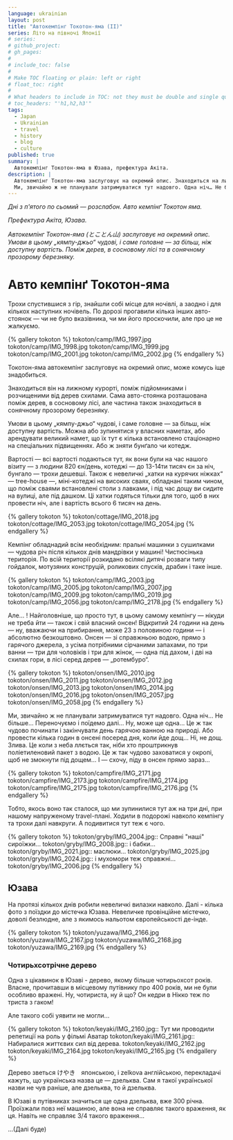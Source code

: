 ```yaml
---
language: ukrainian
layout: post
title: "Автокемпінг Токотон-яма (II)"
series: Літо на півночі Японії
# series: 
# github_project: 
# gh_pages:
#
# include_toc: false
#
# Make TOC floating or plain: left or right
# float_toc: right
#
# What headers to include in TOC: not they must be double and single quoted
# toc_headers: "'h1,h2,h3'"
tags:
  - Japan
  - Ukrainian
  - travel
  - history
  - blog
  - culture
published: true
summary: |
  Автокемпінг Токотон-яма в Юзава, префектура Акіта.
description: |
  Автокемпінг Токотон-яма заслуговує на окремий опис. Знаходиться на лижному курорті, поміж підйомниками і розчищеними від дерев схилами
  Ми, звичайно ж не планували затримуватися тут надовго. Одна ніч… Не більше… Переночуємо і поїдемо далі… Ну, може ще одна… 
---
```


<em> Дні з п'ятого по сьомий — розслабон. Авто кемпінґ Токотон яма.

Префектура Акіта, Юзава.

Автокемпінг Токотон-яма (とことん山) заслуговує на окремий опис. Умови в цьому „кямпу-джьо“ чудові, і саме головне — за більш, ніж доступну вартість. Поміж дерев, в сосновому лісі та в сонячному прозорому березняку. </em>


# Авто кемпінґ Токотон-яма

Трохи спустившися з гір, знайшли собі місце для ночівлі, а заодно і для кількох наступних ночівель. По дорозі прогавили кілька інших авто-стоянок &mdash; чи не було вказівника, чи ми його проскочили, але про це не жалкуємо. 

{% gallery tokoton %}
tokoton/camp/IMG_1997.jpg
tokoton/camp/IMG_1998.jpg
tokoton/camp/IMG_1999.jpg
tokoton/camp/IMG_2001.jpg
tokoton/camp/IMG_2002.jpg
{% endgallery %}





Токотон-яма автокемпінг заслуговує на окремий опис, може комусь іще знадобиться. 

Знаходиться він на лижному курорті, поміж підйомниками і розчищеними від дерев схилами. Сама авто-стоянка розташована поміж дерев, в сосновому лісі, але частина також знаходиться в сонячному прозорому березняку. 

Умови в цьому „кямпу-джьо“ чудові, і саме головне — за більш, ніж доступну вартість. Можна або зупинятися у власних наметах, або арендувати великий намет, що їх тут є кілька встановлено стаціонарно на спеціальних підвищеннях. Або ж зняти бунґало чи котедж. 


Вартості — всі вартості подаються тут, як вони були на час нашого візиту — з людини 820 єн/день, котеджі — до 13-14ти тисяч єн за ніч, бунгало — трохи дешевші. Також є невеличкі „хатки на курячих ніжках“ — tree-house —, міні-котеджі на високих сваях, обладнані таким чином, що поміж сваями встановлені столи з лавками, і під час дощу ви сидите на вулиці, але під дашком. Ці хатки годяться тільки для того, щоб в них провести ніч, але і вартість всього 6 тисяч на день.

{% gallery tokoton %}
tokoton/cottage/IMG_2018.jpg
tokoton/cottage/IMG_2053.jpg
tokoton/cottage/IMG_2054.jpg
{% endgallery %}

Кемпінг обладнадий всім необхідним: пральні машинки з сушилками — чудова річ після кількох днів мандрівки у машині! Чистюсінька територія. 
По всій території розкидано всілякі дитячі розваги типу гойдалок, мотузяних конструцій, роликових спусків, драбин і таке інше. 

{% gallery tokoton %}
tokoton/camp/IMG_2003.jpg
tokoton/camp/IMG_2005.jpg
tokoton/camp/IMG_2007.jpg
tokoton/camp/IMG_2009.jpg
tokoton/camp/IMG_2019.jpg
tokoton/camp/IMG_2056.jpg
tokoton/camp/IMG_2178.jpg
{% endgallery %}


Але… ! Найголовніше, що просто тут, в цьому самому кемпінгу — нікуди не треба йти — також і свій власний онсен! Відкритий 24 години на день — ну, вважаючи на прибирання, може 23 з половиною години — і абсолютно безкоштовно. Онсен — зі справжньою водою, прямо з гарячого джерела, з усіма потрібними сірчаними запахами, по три ванни — три для чоловіків і три для жінок, — одна під дахом, і дві на схилах гори, в лісі серед дерев — „ротембуро“.

{% gallery tokoton %}
tokoton/onsen/IMG_2010.jpg
tokoton/onsen/IMG_2011.jpg
tokoton/onsen/IMG_2012.jpg
tokoton/onsen/IMG_2013.jpg
tokoton/onsen/IMG_2014.jpg
tokoton/onsen/IMG_2016.jpg
tokoton/onsen/IMG_2057.jpg
tokoton/onsen/IMG_2058.jpg
{% endgallery %}


Ми, звичайно ж не планували затримуватися тут надовго. Одна ніч… Не більше… Переночуємо і поїдемо далі… Ну, може ще одна… Це ж так чудово починати і закінчувати день гарячою ванною на природі. Або провести кілька годин в онсені посеред дня, коли йде дощ… Ні, не дощ. Злива. Це коли з неба ллється так, ніби хто проштрикнув поліетиленовий пакет з водою. Це ж так чудово заховатися у окропі, щоб не змокнути під дощем… І — схочу, піду в онсен прямо зараз… 

{% gallery tokoton %}
tokoton/campfire/IMG_2171.jpg
tokoton/campfire/IMG_2173.jpg
tokoton/campfire/IMG_2174.jpg
tokoton/campfire/IMG_2175.jpg
tokoton/campfire/IMG_2176.jpg
{% endgallery %}


Тобто, якось воно так сталося, що ми зупинилися тут аж на три дні, при нашому напруженому travel-плані. Ходили в подорожі навколо кемпінгу та трохи далі навкруги. А подивитися тут теж є чого.

{% gallery tokoton %}
tokoton/gryby/IMG_2004.jpg:: Справні "наші" сироїжки... 
tokoton/gryby/IMG_2008.jpg:: і бабки...
tokoton/gryby/IMG_2021.jpg:: маслюки...
tokoton/gryby/IMG_2025.jpg
tokoton/gryby/IMG_2024.jpg:: і мухомори теж справжні...
tokoton/gryby/IMG_2006.jpg
{% endgallery %}


## Юзава

На протязі кількох днів робили невеличкі вилазки навколо. Далі - кілька фото з поїздки до містечка Юзава. Невеличке провінційне містечко, доволі безлюдне, але з якимось нальотом європейськості де-інде.

{% gallery tokoton %}
tokoton/yuzawa/IMG_2166.jpg
tokoton/yuzawa/IMG_2167.jpg
tokoton/yuzawa/IMG_2168.jpg
tokoton/yuzawa/IMG_2169.jpg
{% endgallery %}


### Чотирьхсотрічне дерево

Одна з цікавинок в Юзаві - дерево, якому більше чотирьохсот років. Власне, прочитавши в місцевому путівнику про 400 років, ми не були особливо вражені. Ну, чотириста, ну й що? Он кедри в Нікко теж по триста з гаком! 

Але такого собі уявити не могли... 
  

{% gallery tokoton %}
tokoton/keyaki/IMG_2160.jpg:: Тут ми проводили репетиції на роль у фільмі Аватар
tokoton/keyaki/IMG_2161.jpg:: Набиралися життєвих сил від дерева.
tokoton/keyaki/IMG_2162.jpg
tokoton/keyaki/IMG_2164.jpg
tokoton/keyaki/IMG_2165.jpg
{% endgallery %}

Дерево зветься けやき　японською, і zelkova англійською, перекладачі кажуть, що українська назва це &mdash; дзельква. Сам я такої української назви не чув раніше, але дзельква, то й дзельква.

В Юзаві в путівниках значиться ще одна дзельква, вже 300 річна. Проїзжали повз неї машиною, але вона не справляє такого враження, як ця. Навіть не справляє 3/4 такого враження... 

...(Далі буде)
